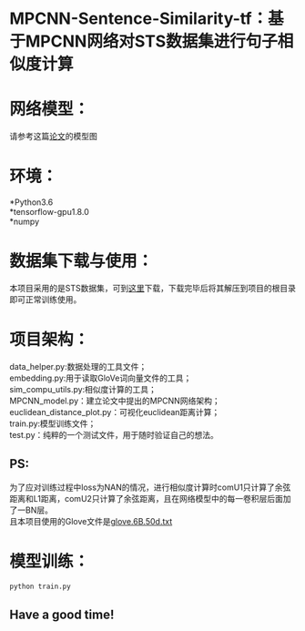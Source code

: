 MPCNN-Sentence-Similarity-tf：基于MPCNN网络对STS数据集进行句子相似度计算
======================================================================

网络模型：
=========
请参考这篇[论文](https://www.semanticscholar.org/paper/Multi-Perspective-Sentence-Similarity-Modeling-with-He-Gimpel/0f6924633c56832b91836b69aedfd024681e427c)的模型图
<br>

环境：
=====
*Python3.6<br>
*tensorflow-gpu1.8.0<br>
*numpy<br>

数据集下载与使用：
================
本项目采用的是STS数据集，可到[这里]()下载，下载完毕后将其解压到项目的根目录即可正常训练使用。<br>

项目架构：
=========
data_helper.py:数据处理的工具文件；<br>
embedding.py:用于读取GloVe词向量文件的工具；<br>
sim_compu_utils.py:相似度计算的工具；<br>
MPCNN_model.py：建立论文中提出的MPCNN网络架构；<br>
euclidean_distance_plot.py：可视化euclidean距离计算；<br>
train.py:模型训练文件；<br>
test.py：纯粹的一个测试文件，用于随时验证自己的想法。<br>

PS:
----
为了应对训练过程中loss为NAN的情况，进行相似度计算时comU1只计算了余弦距离和L1距离，comU2只计算了余弦距离，且在网络模型中的每一卷积层后面加了一BN层。<br>
且本项目使用的Glove文件是[glove.6B.50d.txt](https://nlp.stanford.edu/projects/glove/)<br>

模型训练：
========
```python
python train.py
```

Have a good time!
-----------------
